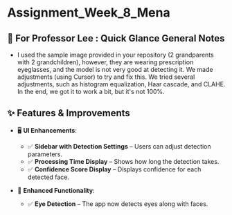 # Assignment_Week_8_Mena

## 📌 For Professor Lee : Quick Glance General Notes
-  I used the sample image provided in your repository (2 grandparents with 2 grandchildren), however, they are wearing prescription eyeglasses, and the model is not very good at detecting it.  We made adjustments (using Cursor) to try and fix this.  We tried several adjustments, such as histogram equalization, Haar cascade, and CLAHE.  In the end, we got it to work a bit, but it's not 100%.   

## ✨ Features & Improvements
- 🖥 **UI Enhancements**:
  - ✅ **Sidebar with Detection Settings** – Users can adjust detection parameters.
  - ✅ **Processing Time Display** – Shows how long the detection takes.
  - ✅ **Confidence Score Display** – Displays confidence for each detected face.

- 👀 **Enhanced Functionality**:
  - ✅ **Eye Detection** – The app now detects eyes along with faces.
 

